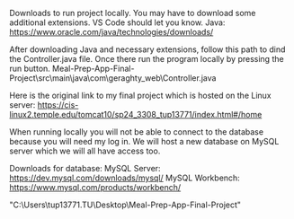 Downloads to run project locally.  You may have to download some additional extensions. VS Code should let you know.
Java: https://www.oracle.com/java/technologies/downloads/

After downloading Java and necessary extensions, follow this path to dind the Controller.java file.  Once there run the program locally by pressing the run button.
Meal-Prep-App-Final-Project\src\main\java\com\geraghty_web\Controller.java



Here is the original link to my final project which is hosted on the Linux server:
https://cis-linux2.temple.edu/tomcat10/sp24_3308_tup13771/index.html#/home

When running locally you will not be able to connect to the database because you will need my log in.  We will host a new database on MySQL server which we will all have access too.

Downloads for database:
MySQL Server: https://dev.mysql.com/downloads/mysql/
MySQL Workbench: https://www.mysql.com/products/workbench/

"C:\Users\tup13771.TU\Desktop\Meal-Prep-App-Final-Project"
